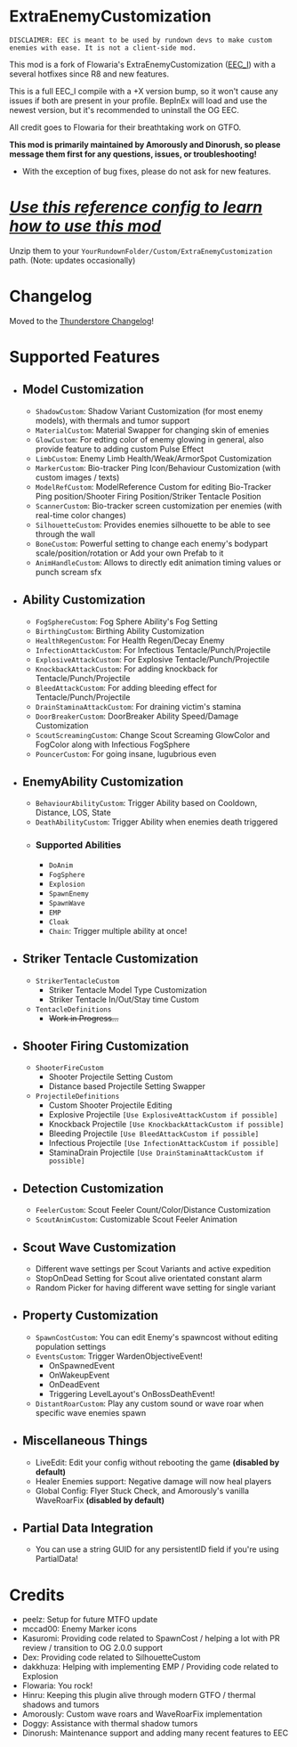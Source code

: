 # ExtraEnemyCustomization
```
DISCLAIMER: EEC is meant to be used by rundown devs to make custom enemies with ease. It is not a client-side mod.
```
This mod is a fork of Flowaria's ExtraEnemyCustomization ([EEC_I](https://thunderstore.io/c/gtfo/p/EEC/EEC_I/)) with a several hotfixes since R8 and new features.  

This is a full EEC_I compile with a +X version bump, so it won't cause any issues if both are present in your profile. BepInEx will load and use the newest version, but it's recommended to uninstall the OG EEC.

All credit goes to Flowaria for their breathtaking work on GTFO.

<b>This mod is primarily maintained by Amorously and Dinorush, so please message them first for any questions, issues, or troubleshooting!</b>
- With the exception of bug fixes, please do not ask for new features.

# ***[Use this reference config to learn how to use this mod](https://github.com/hirnukuono/ExtraEnemyCustomization/raw/master/wikifiles/EEC%20Documentation.zip)***
Unzip them to your `YourRundownFolder/Custom/ExtraEnemyCustomization` path. (Note: updates occasionally)

# Changelog
Moved to the [Thunderstore Changelog](https://thunderstore.io/c/gtfo/p/hirnukuono/EEC_H/changelog)!

# Supported Features
+ ## Model Customization
  - `ShadowCustom`: Shadow Variant Customization (for most enemy models), with thermals and tumor support
  - `MaterialCustom`: Material Swapper for changing skin of emenies
  - `GlowCustom`: For edting color of enemy glowing in general, also provide feature to adding custom Pulse Effect
  - `LimbCustom`: Enemy Limb Health/Weak/ArmorSpot Customization
  - `MarkerCustom`: Bio-tracker Ping Icon/Behaviour Customization (with custom images / texts)
  - `ModelRefCustom`: ModelReference Custom for editing Bio-Tracker Ping position/Shooter Firing Position/Striker Tentacle Position
  - `ScannerCustom`: Bio-tracker screen customization per enemies (with real-time color changes)
  - `SilhouetteCustom`: Provides enemies silhouette to be able to see through the wall
  - `BoneCustom`: Powerful setting to change each enemy's bodypart scale/position/rotation or Add your own Prefab to it
  - `AnimHandleCustom`: Allows to directly edit animation timing values or punch scream sfx

+ ## Ability Customization
  - `FogSphereCustom`: Fog Sphere Ability's Fog Setting
  - `BirthingCustom`: Birthing Ability Customization
  - `HealthRegenCustom`: For Health Regen/Decay Enemy
  - `InfectionAttackCustom`: For Infectious Tentacle/Punch/Projectile
  - `ExplosiveAttackCustom`: For Explosive Tentacle/Punch/Projectile
  - `KnockbackAttackCustom`: For adding knockback for Tentacle/Punch/Projectile
  - `BleedAttackCustom`: For adding bleeding effect for Tentacle/Punch/Projectile
  - `DrainStaminaAttackCustom`: For draining victim's stamina
  - `DoorBreakerCustom`: DoorBreaker Ability Speed/Damage Customization
  - `ScoutScreamingCustom`: Change Scout Screaming GlowColor and FogColor along with Infectious FogSphere
  - `PouncerCustom`: For going insane, lugubrious even

+ ## EnemyAbility Customization
  - `BehaviourAbilityCustom`: Trigger Ability based on Cooldown, Distance, LOS, State
  - `DeathAbilityCustom`: Trigger Ability when enemies death triggered

  * ### Supported Abilities
      - `DoAnim`
      - `FogSphere`
      - `Explosion`
      - `SpawnEnemy`
      - `SpawnWave`
      - `EMP`
      - `Cloak`
      - `Chain`: Trigger multiple ability at once!

+ ## Striker Tentacle Customization
  - `StrikerTentacleCustom`
      - Striker Tentacle Model Type Customization
      - Striker Tentacle In/Out/Stay time Custom
  - `TentacleDefinitions`
      - <s>Work in Progress...</s>

+ ## Shooter Firing Customization
  - `ShooterFireCustom`
      - Shooter Projectile Setting Custom
      - Distance based Projectile Setting Swapper
  - `ProjectileDefinitions`
      - Custom Shooter Projectile Editing
      - Explosive Projectile `[Use ExplosiveAttackCustom if possible]`
      - Knockback Projectile `[Use KnockbackAttackCustom if possible]`
      - Bleeding Projectile `[Use BleedAttackCustom if possible]`
      - Infectious Projectile `[Use InfectionAttackCustom if possible]`
      - StaminaDrain Projectile `[Use DrainStaminaAttackCustom if possible]`

+ ## Detection Customization
  - `FeelerCustom`: Scout Feeler Count/Color/Distance Customization
  - `ScoutAnimCustom`: Customizable Scout Feeler Animation

+ ## Scout Wave Customization
  - Different wave settings per Scout Variants and active expedition
  - StopOnDead Setting for Scout alive orientated constant alarm
  - Random Picker for having different wave setting for single variant

+ ## Property Customization
  - `SpawnCostCustom`: You can edit Enemy's spawncost without editing population settings
  - `EventsCustom`: Trigger WardenObjectiveEvent!
      - OnSpawnedEvent
      - OnWakeupEvent
      - OnDeadEvent
      - Triggering LevelLayout's OnBossDeathEvent!
  - `DistantRoarCustom`: Play any custom sound or wave roar when specific wave enemies spawn

+ ## Miscellaneous Things
  - LiveEdit: Edit your config without rebooting the game **(disabled by default)**
  - Healer Enemies support: Negative damage will now heal players
  - Global Config: Flyer Stuck Check, and Amorously's vanilla WaveRoarFix **(disabled by default)**

+ ## Partial Data Integration
  - You can use a string GUID for any persistentID field if you're using PartialData!

# Credits
- peelz: Setup for future MTFO update
- mccad00: Enemy Marker icons
- Kasuromi: Providing code related to SpawnCost / helping a lot with PR review / transition to OG 2.0.0 support
- Dex: Providing code related to SilhouetteCustom
- dakkhuza: Helping with implementing EMP / Providing code related to Explosion
- Flowaria: You rock!
- Hinru: Keeping this plugin alive through modern GTFO / thermal shadows and tumors
- Amorously: Custom wave roars and WaveRoarFix implementation
- Doggy: Assistance with thermal shadow tumors
- Dinorush: Maintenance support and adding many recent features to EEC